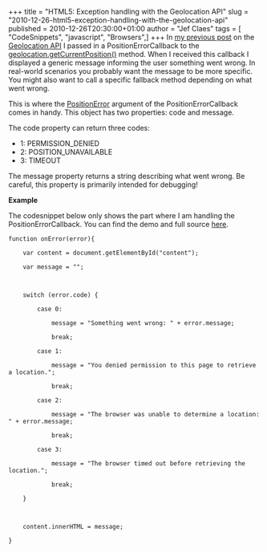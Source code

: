 +++
title = "HTML5: Exception handling with the Geolocation API"
slug = "2010-12-26-html5-exception-handling-with-the-geolocation-api"
published = 2010-12-26T20:30:00+01:00
author = "Jef Claes"
tags = [ "CodeSnippets", "javascript", "Browsers",]
+++
In [my previous
post](http://jclaes.blogspot.com/2010/12/html5-geolocation-api-is-scary-good.html)
on the [Geolocation API](http://dev.w3.org/geo/api/spec-source.html) I
passed in a PositionErrorCallback to the
[geolocation.getCurrentPosition()](http://dev.w3.org/geo/api/spec-source.html#geolocation_interface)
method. When I received this callback I displayed a generic message
informing the user something went wrong. In real-world scenarios you
probably want the message to be more specific. You might also want to
call a specific fallback method depending on what went wrong.  
  
This is where the
[PositionError](http://dev.w3.org/geo/api/spec-source.html#position_error_interface)
argument of the PositionErrorCallback comes in handy. This object has
two properties: code and message.  
  
The code property can return three codes:

-   1: PERMISSION\_DENIED
-   2: POSITION\_UNAVAILABLE
-   3: TIMEOUT

The message property returns a string describing what went wrong. Be
careful, this property is primarily intended for debugging!  
  
**Example**  
  
The codesnippet below only shows the part where I am handling the
PositionErrorCallback. You can find the demo and full source
[here](http://pastehtml.com/view/1cirxou.html).  
  

    function onError(error){

        var content = document.getElementById("content");        

        var message = "";

        

        switch (error.code) {

            case 0:

                message = "Something went wrong: " + error.message;

                break;

            case 1:

                message = "You denied permission to this page to retrieve a location.";

                break;

            case 2:

                message = "The browser was unable to determine a location: " + error.message;

                break;

            case 3:

                message = "The browser timed out before retrieving the location.";

                break;

        }

        

        content.innerHTML = message;

    }
